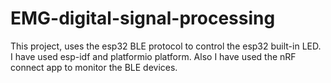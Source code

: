 # EMG-digital-signal-processing
This project, uses the esp32 BLE protocol to control the esp32 built-in LED. I have used esp-idf and platformio platform. Also I have used the nRF connect app to monitor the BLE devices.
